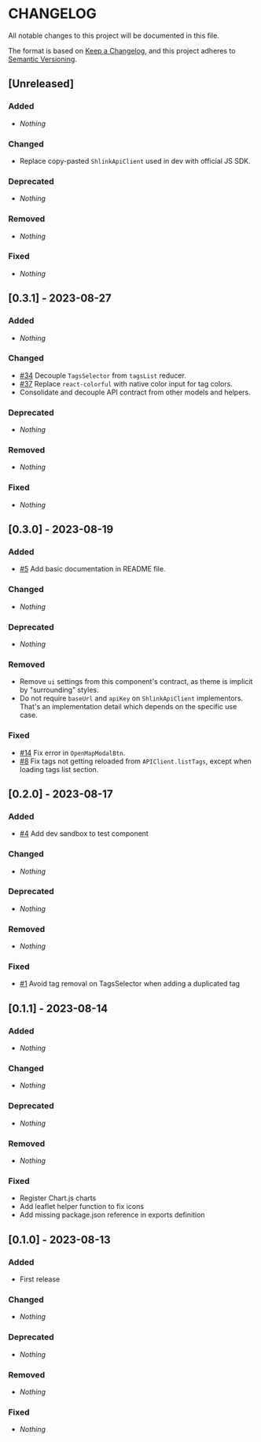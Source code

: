 # CHANGELOG

All notable changes to this project will be documented in this file.

The format is based on [Keep a Changelog](https://keepachangelog.com/en/1.0.0/), and this project adheres to [Semantic Versioning](https://semver.org).

## [Unreleased]
### Added
* *Nothing*

### Changed
* Replace copy-pasted `ShlinkApiClient` used in dev with official JS SDK.

### Deprecated
* *Nothing*

### Removed
* *Nothing*

### Fixed
* *Nothing*


## [0.3.1] - 2023-08-27
### Added
* *Nothing*

### Changed
* [#34](https://github.com/shlinkio/shlink-web-component/issues/34) Decouple `TagsSelector` from `tagsList` reducer.
* [#37](https://github.com/shlinkio/shlink-web-component/issues/37) Replace `react-colorful` with native color input for tag colors.
* Consolidate and decouple API contract from other models and helpers.

### Deprecated
* *Nothing*

### Removed
* *Nothing*

### Fixed
* *Nothing*


## [0.3.0] - 2023-08-19
### Added
* [#5](https://github.com/shlinkio/shlink-web-component/issues/5) Add basic documentation in README file.

### Changed
* *Nothing*

### Deprecated
* *Nothing*

### Removed
* Remove `ui` settings from this component's contract, as theme is implicit by "surrounding" styles.
* Do not require `baseUrl` and `apiKey` on `ShlinkApiClient` implementors. That's an implementation detail which depends on the specific use case.

### Fixed
* [#14](https://github.com/shlinkio/shlink-web-component/issues/14) Fix error in `OpenMapModalBtn`.
* [#8](https://github.com/shlinkio/shlink-web-component/issues/8) Fix tags not getting reloaded from `APIClient.listTags`, except when loading tags list section.


## [0.2.0] - 2023-08-17
### Added
* [#4](https://github.com/shlinkio/shlink-web-component/issues/4) Add dev sandbox to test component

### Changed
* *Nothing*

### Deprecated
* *Nothing*

### Removed
* *Nothing*

### Fixed
* [#1](https://github.com/shlinkio/shlink-web-component/issues/1) Avoid tag removal on TagsSelector when adding a duplicated tag


## [0.1.1] - 2023-08-14
### Added
* *Nothing*

### Changed
* *Nothing*

### Deprecated
* *Nothing*

### Removed
* *Nothing*

### Fixed
* Register Chart.js charts
* Add leaflet helper function to fix icons
* Add missing package.json reference in exports definition


## [0.1.0] - 2023-08-13
### Added
* First release

### Changed
* *Nothing*

### Deprecated
* *Nothing*

### Removed
* *Nothing*

### Fixed
* *Nothing*
